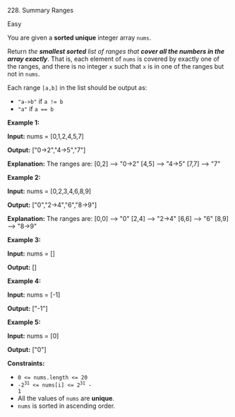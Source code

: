 228\. Summary Ranges

Easy

You are given a **sorted unique** integer array `nums`.

Return _the **smallest sorted** list of ranges that **cover all the numbers in the array exactly**_. That is, each element of `nums` is covered by exactly one of the ranges, and there is no integer `x` such that `x` is in one of the ranges but not in `nums`.

Each range `[a,b]` in the list should be output as:

*   `"a->b"` if `a != b`
*   `"a"` if `a == b`

**Example 1:**

**Input:** nums = [0,1,2,4,5,7]

**Output:** ["0->2","4->5","7"]

**Explanation:** The ranges are: [0,2] --> "0->2" [4,5] --> "4->5" [7,7] --> "7"

**Example 2:**

**Input:** nums = [0,2,3,4,6,8,9]

**Output:** ["0","2->4","6","8->9"]

**Explanation:** The ranges are: [0,0] --> "0" [2,4] --> "2->4" [6,6] --> "6" [8,9] --> "8->9"

**Example 3:**

**Input:** nums = []

**Output:** []

**Example 4:**

**Input:** nums = [-1]

**Output:** ["-1"]

**Example 5:**

**Input:** nums = [0]

**Output:** ["0"]

**Constraints:**

*   `0 <= nums.length <= 20`
*   <code>-2<sup>31</sup> <= nums[i] <= 2<sup>31</sup> - 1</code>
*   All the values of `nums` are **unique**.
*   `nums` is sorted in ascending order.
